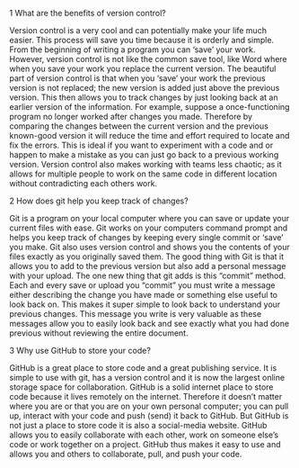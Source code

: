 1	What are the benefits of version control?

Version control is a very cool and can potentially make your life much easier.  This process will save you time because it is orderly and simple.  From the beginning of writing a program you can ‘save’ your work.  However, version control is not like the common save tool, like Word where when you save your work you replace the current version.  The beautiful part of version control is that when you ‘save’ your work the previous version is not replaced; the new version is added just above the previous version.  This then allows you to track changes by just looking back at an earlier version of the information.  For example, suppose a once-functioning program no longer worked after changes you made.  Therefore by comparing the changes between the current version and the previous known-good version it will reduce the time and effort required to locate and fix the errors.  This is ideal if you want to experiment with a code and or happen to make a mistake as you can just go back to a previous working version.  Version control also makes working with teams less chaotic; as it allows for multiple people to work on the same code in different location without contradicting each others work. 

2	How does git help you keep track of changes?

Git is a program on your local computer where you can save or update your current files with ease.  Git works on your computers command prompt and helps you keep track of changes by keeping every single commit or ‘save’ you make.  Git also uses version control and shows you the contents of your files exactly as you originally saved them.  The good thing with Git is that it allows you to add to the previous version but also add a personal message with your upload.  The one new thing that git adds is this “commit” method.  Each and every save or upload you “commit” you must write a message either describing the change you have made or something else useful to look back on.  This makes it super simple to look back to understand your previous changes.  This message you write is very valuable as these messages allow you to easily look back and see exactly what you had done previous without reviewing the entire document.  

3	Why use GitHub to store your code?

GitHub is a great place to store code and a great publishing service.  It is simple to use with git, has a version control and it is now the largest online storage space for collaboration.  GitHub is a solid internet place to store code because it lives remotely on the internet.  Therefore it doesn’t matter where you are or that you are on your own personal computer; you can pull up, interact with your code and push (send) it back to GitHub.  But GitHub is not just a place to store code it is also a social-media website.  GitHub allows you to easily collaborate with each other, work on someone else’s code or work together on a project.  GitHub thus makes it easy to use and allows you and others to collaborate, pull, and push your code.

